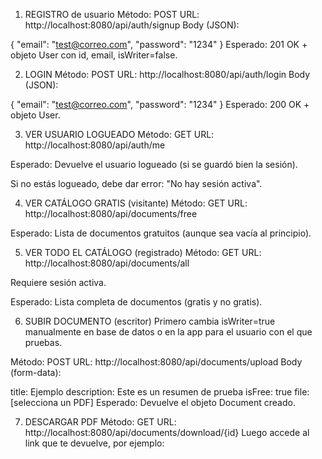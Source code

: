 1. REGISTRO de usuario
Método: POST
URL: http://localhost:8080/api/auth/signup
Body (JSON):

{
  "email": "test@correo.com",
  "password": "1234"
}
 Esperado: 201 OK + objeto User con id, email, isWriter=false.

2. LOGIN
Método: POST
URL: http://localhost:8080/api/auth/login
Body (JSON):

{
  "email": "test@correo.com",
  "password": "1234"
}
Esperado: 200 OK + objeto User.


3. VER USUARIO LOGUEADO
Método: GET
URL: http://localhost:8080/api/auth/me

Esperado: Devuelve el usuario logueado (si se guardó bien la sesión).

Si no estás logueado, debe dar error: "No hay sesión activa".

4. VER CATÁLOGO GRATIS (visitante)
Método: GET
URL: http://localhost:8080/api/documents/free

Esperado: Lista de documentos gratuitos (aunque sea vacía al principio).

5. VER TODO EL CATÁLOGO (registrado)
Método: GET
URL: http://localhost:8080/api/documents/all

Requiere sesión activa.

Esperado: Lista completa de documentos (gratis y no gratis).

6. SUBIR DOCUMENTO (escritor)
Primero cambia isWriter=true manualmente en base de datos o en la app para el usuario con el que pruebas.

Método: POST
URL: http://localhost:8080/api/documents/upload
Body (form-data):

title: Ejemplo
description: Este es un resumen de prueba
isFree: true
file: [selecciona un PDF]
Esperado: Devuelve el objeto Document creado.

7. DESCARGAR PDF
Método: GET
URL: http://localhost:8080/api/documents/download/{id}
Luego accede al link que te devuelve, por ejemplo:
